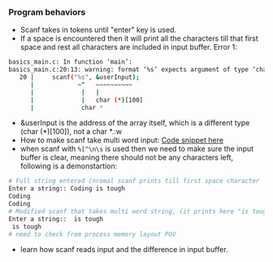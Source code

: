 ### Program behaviors

- Scanf takes in tokens until "enter" key is used.
- If a space is encountered then it will print all the characters till that first space and rest all characters are included in input buffer.
Error 1:
```bash
basics_main.c: In function ‘main’:
basics_main.c:20:13: warning: format ‘%s’ expects argument of type ‘char *’, but argument 2 has type ‘char (*)[100]’ [-Wformat=]
   20 |     scanf("%s", &userInput);
      |            ~^   ~~~~~~~~~~
      |             |   |
      |             |   char (*)[100]
      |             char *
```
- &userInput is the address of the array itself, which is a different type (char (*)[100]), not a char *.:w
- How to make scanf take multi word input: [Code snippet here]()
- when scanf with `%[^\n\s` is used then we need to make sure the input buffer is clear, meaning there should not be any characters left, following is a demonstartion:
```bash
# Full string entered (nromal scanf prints till first space character 
Enter a string:: Coding is tough
Coding
Coding
# Modified scanf that takes multi word string, (it prints here "is tough" from previous string as it was discarded previously by normal scanf
Enter a string::  is tough
 is tough
# need to check from process memory layout POV
```
- learn how scanf reads input and the difference in input buffer.
